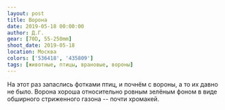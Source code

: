 ```yaml
---
layout: post
title: Ворона
date: 2019-05-18 00:00:00
author: Д.Г.
gear: [70D, 55-250mm]
shoot_date: 2019-05-18
location: Москва
colors: ['536418', '435809']
tags: [животные, птицы, врановые, вороны]
---
```

На этот раз запаслись фотками птиц, и почнём с вороны, а то их давно не было. Ворона хороша относительно ровным зелёным фоном в виде обширного стриженного газона -- почти хромакей.
